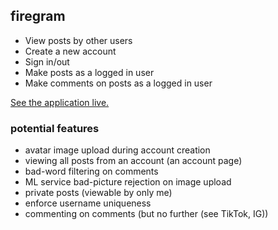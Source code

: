 ## firegram

- View posts by other users
- Create a new account
- Sign in/out
- Make posts as a logged in user
- Make comments on posts as a logged in user

[See the application live.](https://firegram-62656.web.app/)

### potential features

- avatar image upload during account creation
- viewing all posts from an account (an account page)
- bad-word filtering on comments
- ML service bad-picture rejection on image upload
- private posts (viewable by only me)
- enforce username uniqueness
- commenting on comments (but no further (see TikTok, IG))
